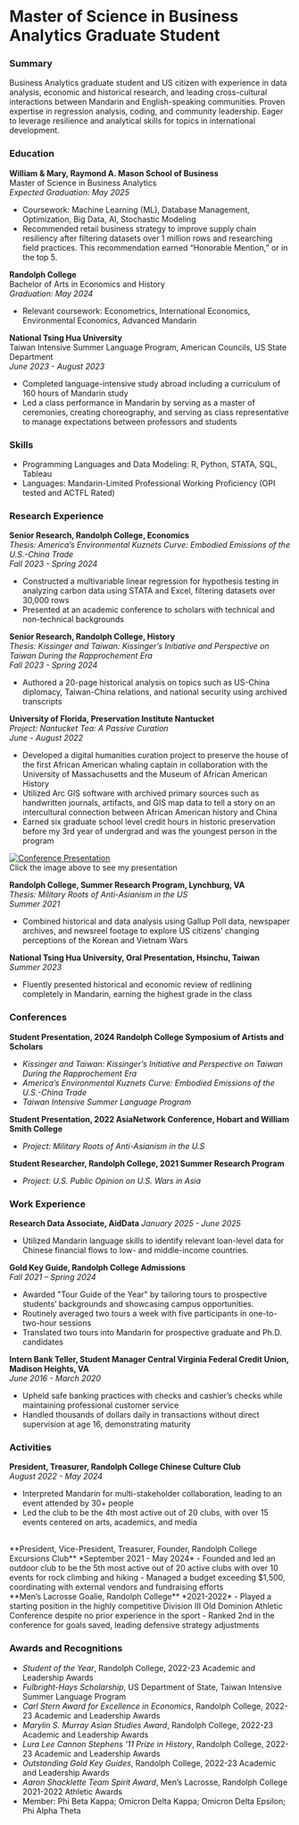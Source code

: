 # Master of Science in Business Analytics Graduate Student

### Summary
Business Analytics graduate student and US citizen with experience in data analysis, economic and historical research, and leading cross-cultural interactions between Mandarin and English-speaking communities. Proven expertise in regression analysis, coding, and community leadership. Eager to leverage resilience and analytical skills for topics in international development.

### Education

**William & Mary, Raymond A. Mason School of Business**  
Master of Science in Business Analytics  
*Expected Graduation: May 2025*  
- Coursework: Machine Learning (ML), Database Management, Optimization, Big Data, AI, Stochastic Modeling  
- Recommended retail business strategy to improve supply chain resiliency after filtering datasets over 1 million rows and researching field practices. This recommendation earned “Honorable Mention,” or in the top 5.

**Randolph College**  
Bachelor of Arts in Economics and History  
*Graduation: May 2024*  
- Relevant coursework: Econometrics, International Economics, Environmental Economics, Advanced Mandarin

**National Tsing Hua University**  
Taiwan Intensive Summer Language Program, American Councils, US State Department  
*June 2023 - August 2023*  
- Completed language-intensive study abroad including a curriculum of 160 hours of Mandarin study  
- Led a class performance in Mandarin by serving as a master of ceremonies, creating choreography, and serving as class representative to manage expectations between professors and students  

### Skills

- Programming Languages and Data Modeling: R, Python, STATA, SQL, Tableau  
- Languages: Mandarin-Limited Professional Working Proficiency (OPI tested and ACTFL Rated)

### Research Experience

**Senior Research, Randolph College, Economics**  
*Thesis: America’s Environmental Kuznets Curve: Embodied Emissions of the U.S.-China Trade*  
*Fall 2023 - Spring 2024*  
- Constructed a multivariable linear regression for hypothesis testing in analyzing carbon data using STATA and Excel, filtering datasets over 30,000 rows  
- Presented at an academic conference to scholars with technical and non-technical backgrounds  

**Senior Research, Randolph College, History**  
*Thesis: Kissinger and Taiwan: Kissinger’s Initiative and Perspective on Taiwan During the Rapprochement Era*  
*Fall 2023 - Spring 2024*  
- Authored a 20-page historical analysis on topics such as US-China diplomacy, Taiwan-China relations, and national security using archived transcripts  

**University of Florida, Preservation Institute Nantucket**  
*Project: Nantucket Tea: A Passive Curation*  
*June - August 2022*  
- Developed a digital humanities curation project to preserve the house of the first African American whaling captain in collaboration with the University of Massachusetts and the Museum of African American History  
- Utilized Arc GIS software with archived primary sources such as handwritten journals, artifacts, and GIS map data to tell a story on an intercultural connection between African American history and China  
- Earned six graduate school level credit hours in historic preservation before my 3rd year of undergrad and was the youngest person in the program

<a href="https://www.youtube.com/watch?v=TKMt_1rrYmk&t=11738s">
    <img src="https://img.youtube.com/vi/TKMt_1rrYmk/0.jpg" alt="Conference Presentation" />
</a>
<br>
Click the image above to see my presentation

**Randolph College, Summer Research Program, Lynchburg, VA**  
*Thesis: Military Roots of Anti-Asianism in the US*  
*Summer 2021*  
- Combined historical and data analysis using Gallup Poll data, newspaper archives, and newsreel footage to explore US citizens' changing perceptions of the Korean and Vietnam Wars  

**National Tsing Hua University, Oral Presentation, Hsinchu, Taiwan**  
*Summer 2023*  
- Fluently presented historical and economic review of redlining completely in Mandarin, earning the highest grade in the class  

### Conferences

**Student Presentation, 2024 Randolph College Symposium of Artists and Scholars**  
- *Kissinger and Taiwan: Kissinger’s Initiative and Perspective on Taiwan During the Rapprochement Era*  
- *America’s Environmental Kuznets Curve: Embodied Emissions of the U.S.-China Trade*  
- *Taiwan Intensive Summer Language Program*

**Student Presentation, 2022 AsiaNetwork Conference, Hobart and William Smith College**  
- *Project: Military Roots of Anti-Asianism in the U.S*

**Student Researcher, Randolph College, 2021 Summer Research Program**  
- *Project: U.S. Public Opinion on U.S. Wars in Asia*

### Work Experience

**Research Data Associate, AidData**
*January 2025 - June 2025*
- Utilized Mandarin language skills to identify relevant loan-level data for Chinese financial flows to low- and middle-income countries.


**Gold Key Guide, Randolph College Admissions**  
*Fall 2021 – Spring 2024*  
- Awarded "Tour Guide of the Year" by tailoring tours to prospective students’ backgrounds and showcasing campus opportunities.  
- Routinely averaged two tours a week with five participants in one-to-two-hour sessions  
- Translated two tours into Mandarin for prospective graduate and Ph.D. candidates  

**Intern Bank Teller, Student Manager Central Virginia Federal Credit Union, Madison Heights, VA**  
*June 2016 - March 2020*  
- Upheld safe banking practices with checks and cashier’s checks while maintaining professional customer service  
- Handled thousands of dollars daily in transactions without direct supervision at age 16, demonstrating maturity  

### Activities

**President, Treasurer, Randolph College Chinese Culture Club**  
*August 2022 - May 2024*  
- Interpreted Mandarin for multi-stakeholder collaboration, leading to an event attended by 30+ people  
- Led the club to be the 4th most active out of 20 clubs, with over 15 events centered on arts, academics, and media  
<br>
**President, Vice-President, Treasurer, Founder, Randolph College Excursions Club**  
*September 2021 - May 2024*  
- Founded and led an outdoor club to be the 5th most active out of 20 active clubs with over 10 events for rock climbing and hiking  
- Managed a budget exceeding $1,500, coordinating with external vendors and fundraising efforts  
<br>
**Men’s Lacrosse Goalie, Randolph College**  
*2021-2022*  
- Played a starting position in the highly competitive Division III Old Dominion Athletic Conference despite no prior experience in the sport  
- Ranked 2nd in the conference for goals saved, leading defensive strategy adjustments  

### Awards and Recognitions

- *Student of the Year*, Randolph College, 2022-23 Academic and Leadership Awards  
- *Fulbright-Hays Scholarship*, US Department of State, Taiwan Intensive Summer Language Program  
- *Carl Stern Award for Excellence in Economics*, Randolph College, 2022-23 Academic and Leadership Awards  
- *Marylin S. Murray Asian Studies Award*, Randolph College, 2022-23 Academic and Leadership Awards  
- *Lura Lee Cannon Stephens ’11 Prize in History*, Randolph College, 2022-23 Academic and Leadership Awards  
- *Outstanding Gold Key Guides*, Randolph College, 2022-23 Academic and Leadership Awards  
- *Aaron Shacklette Team Spirit Award*, Men’s Lacrosse, Randolph College 2021-2022 Athletic Awards  
- Member: Phi Beta Kappa; Omicron Delta Kappa; Omicron Delta Epsilon; Phi Alpha Theta  




 

